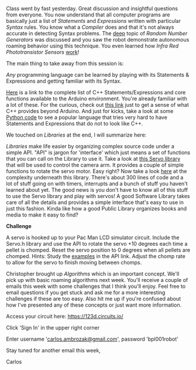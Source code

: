 Class went by fast yesterday.  Great discussion and insightful questions
from everyone.  You now understand that all computer programs are basically
just a list of *Statements* and *Expressions* written with particular
*Syntax* rules.  You know what a *Compiler* does and that it's not always
accurate in detecting Syntax problems.  The [deep](https://en.wikipedia.org/wiki/Random_number_generation#.22True.22_vs._pseudo-random_numbers)
topic of *Random Number Generators* was discussed and you saw the robot
demonstrate autonomous roaming behavior using this technique.  You even
learned how *Infra Red Phototransistor Sensors* [work](https://www.pololu.com/file/download/GP2S60_DS.pdf?file_id=0J683)!

The main thing to take away from this session is:

*Any* programming language can be learned by playing with its Statements & Expressions and getting familiar with its Syntax.

[Here](https://www.arduino.cc/en/Reference/HomePage) is a link to the
complete list of C++ Statements/Expressions and core functions available to
the Arduino environment.  You're already familiar with a lot of these.  For
the curious, check out [this link](http://en.cppreference.com/w/cpp/language)
just to get a sense of what C++ provides beyond Arduino.
And just for kicks, take a look at some [Python code](http://pythonprogramminglanguage.com/if-statements/) to see a popular
language that tries very hard to have Statements and Expressions that do
not to look like C++.

We touched on *Libraries* at the end, I will summarize here:

*Libraries* make life easier by organizing complex source code under a
simple API.  "API" is jargon for 'interface' which just means a set of
functions that you can call on the Library to use it.  Take a look at 
[this Servo library](https://www.arduino.cc/en/Reference/Servo) that will be used
to control the camera arm.  It provides a couple of simple functions to
rotate the servo motor.  Easy right?  Now take a look
[here](https://github.com/arduino/Arduino/blob/master/libraries/Servo/src/avr/Servo.cpp) at
the complexity underneath this library.  There's about 300 lines of code
and a lot of stuff going on with timers, interrupts and a bunch of stuff
you haven't learned about yet.  The good news is you don't have to know all
of this stuff to use the Servo library and play with servos!  A good
Software Library takes care of all the details and provides a simple
interface that's easy to use in just this fashion.  Kinda like how a good
Public Library organizes books and media to make it easy to find?

**Challenge**

A servo is hooked up to your Pac Man LCD simulator circuit.
Include the Servo.h library and use the API to rotate the servo +10 degrees
each time a pellet is chomped.  Reset the servo position to 0 degrees when
all pellets are chomped.  Hints: Study the [examples](https://www.arduino.cc/en/Tutorial/Sweep) in the API link.
Adjust the chomp rate to allow for the servo to finish moving between chomps.

Christopher brought up *Algorithms* which is an important concept.  We'll
pick up with basic roaming algorithms next week.  You'll receive a couple
of emails this week with some challenges that I think you'll enjoy.  Feel
free to email questions if you get stuck and ask me for a more interesting
challenges if these are too easy.  Also hit me up if you're confused about
how I've presented any of these concepts or just want more information.

Access your circuit here: https://123d.circuits.io/

Click 'Sign In' in the upper right corner

Enter username 'carlos.ambrozak@gmail.com', password 'bpl001robot'

Stay tuned for another email this week,

Carlos
